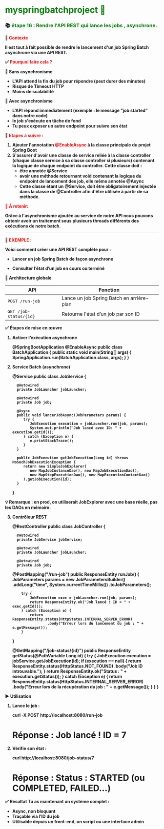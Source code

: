 # <font color=green> myspringbatchproject 🎯 </font>

<b>

### 📚 <font color=green> étape 16 : Rendre l'API REST qui lance les jobs , asynchrone.</font>

🧠 <font color=red> Contexte </font>

Il est tout à fait possible de rendre le lancement d'un job Spring Batch asynchrone via une API REST.

✅ <font color=red> Pourquoi faire cela ?</font>

🛑 Sans asynchronisme 

- L'API attend la fin du job pour répondre (peut durer des minutes)
- Risque de Timeout HTTP
- Moins de scalabilité 

🚀 Avec asynchronisme

- L'API répond immédiatement (exemple : le message "job started" dans notre code)
- le job s'exécute en tâche de fond
- Tu peux exposer un autre endpoint pour suivre son état


🧾 <font color=red> Etapes à suivre : </font>

1. Ajouter l'annotation <font color=red> @EnableAsync </font> à la classe principale du projet Spring Boot 
2. S'assurer d'avoir une classe de service reliée à la classe controller (chaque classe service à sa classe controller si plusieurs) 
contenant la logique de chaque endpoint du controller. Cette classe doit  : 
   - être annotée @Service 
   - avoir une méthode retournant void contenant la logique du endpoint de lancement des job, elle même annotée @Async
   - Cette classe étant un @Service, doit être obligatoirement injectée dans la classe de @Controller afin d'être utilisée à partir de sa méthode. 





<font color=red> 📌 À retenir: </font>

Grâce à l'asynchronisme ajoutée au service de notre API nous pouvons obtenir avoir un traitement sous plusieurs threads différents 
des exécutions de notre batch.

---

🧪 <font color=red> EXEMPLE : </font> 

Voici comment créer une API REST complète pour :

- Lancer un job Spring Batch de façon asynchrone

- Consulter l’état d’un job en cours ou terminé


🧱 Architecture globale

| API                    | Fonction                                  |
|------------------------|-------------------------------------------|
| `POST /run-job`        | Lance un job Spring Batch en arrière-plan |
| `GET /job-status/{id}` | Retourne l'état d’un job par son ID       |


✅ Étapes de mise en œuvre

1. Activer l’exécution asynchrone


      @SpringBootApplication
      @EnableAsync
      public class BatchApplication {
         public static void main(String[] args) {
            SpringApplication.run(BatchApplication.class, args);
         }
      }

2. Service Batch (asynchrone)


      @Service
      public class JobService {
   
         @Autowired
         private JobLauncher jobLauncher;
   
         @Autowired
         private Job job;
   
         @Async
         public void lancerJobAsync(JobParameters params) {
            try {
               JobExecution execution = jobLauncher.run(job, params);
               System.out.println("Job lancé avec ID: " + execution.getId());
            } catch (Exception e) {
               e.printStackTrace();
            }
         }
   
         public JobExecution getJobExecution(Long id) throws NoSuchJobExecutionException {
            return new SimpleJobExplorer(
               new MapJobInstanceDao(), new MapJobExecutionDao(),
               new MapStepExecutionDao(), new MapExecutionContextDao()
            ).getJobExecution(id);
         }
      }

💡 Remarque : en prod, on utiliserait JobExplorer avec une base réelle, pas les DAOs en mémoire.

3. Contrôleur REST


      @RestController
      public class JobController {
   
         @Autowired
         private JobService jobService;
      
         @Autowired
         private JobLauncher jobLauncher;
      
         @Autowired
         private Job job;
   
      @PostMapping("/run-job")
      public ResponseEntity<String> runJob() {
            JobParameters params = new JobParametersBuilder()
               .addLong("time", System.currentTimeMillis())
               .toJobParameters();
   
           try {
               JobExecution exec = jobLauncher.run(job, params);
               return ResponseEntity.ok("Job lancé ! ID = " + exec.getId());
           } catch (Exception e) {
               return ResponseEntity.status(HttpStatus.INTERNAL_SERVER_ERROR)
                       .body("Erreur lors du lancement du job : " + e.getMessage());
           }
      }
   
      @GetMapping("/job-status/{id}")
      public ResponseEntity<String> getStatus(@PathVariable Long id) {
            try {
               JobExecution execution = jobService.getJobExecution(id);
               if (execution == null) {
                  return ResponseEntity.status(HttpStatus.NOT_FOUND)
                     .body("Job ID introuvable.");
            }
            return ResponseEntity.ok("Status : " + execution.getStatus());
         } catch (Exception e) {
            return ResponseEntity.status(HttpStatus.INTERNAL_SERVER_ERROR)
                  .body("Erreur lors de la récupération du job : " + e.getMessage());
            }
         }
      }

▶ Utilisation


1. Lance le job :


      curl -X POST http://localhost:8080/run-job
      # Réponse : Job lancé ! ID = 7


2. Vérifie son état :

   
      curl http://localhost:8080/job-status/7
      # Réponse : Status : STARTED (ou COMPLETED, FAILED…)


✅ Résultat
Tu as maintenant un système complet :

* Async, non bloquant
* Traçable via l’ID du job
* Utilisable depuis un front-end, un script ou une interface admin
